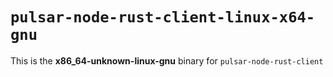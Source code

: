 # `pulsar-node-rust-client-linux-x64-gnu`

This is the **x86_64-unknown-linux-gnu** binary for `pulsar-node-rust-client`
